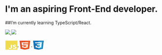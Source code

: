 # I'm an aspiring Front-End developer.

##I’m currently learning TypeScript/React.


<div style="display: flex;" align="center">
  <a href="https://github.com/lesYeauxSansVisage">
  <img height="170em" src="https://github-readme-stats.vercel.app/api?username=lesYeauxSansVisage&show_icons=true&theme=dark&include_all_commits=true&count_private=true&hide=contribs,prs"/>
  <img height="170em" src="https://github-readme-stats.vercel.app/api/top-langs/?username=lesYeauxSansVisage&layout=compact&langs_count=3&theme=dark"/>
</div>
  
<div><br>
  <img align="center" alt="Rafa-Js" height="30" width="40" src="https://raw.githubusercontent.com/devicons/devicon/master/icons/javascript/javascript-plain.svg">
  <img align="center" alt="Rafa-HTML" height="30" width="40" src="https://raw.githubusercontent.com/devicons/devicon/master/icons/html5/html5-original.svg">
  <img align="center" alt="Rafa-CSS" height="30" width="40" src="https://raw.githubusercontent.com/devicons/devicon/master/icons/css3/css3-original.svg">
</div>
  
</div>



  

